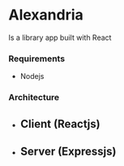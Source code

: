 # Alexandria

Is a library app built with React 

### Requirements

* Nodejs

### Architecture

- Client (Reactjs)
    - 

- Server (Expressjs)
    - 